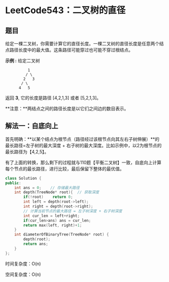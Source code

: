 # LeetCode543：二叉树的直径

## 题目

给定一棵二叉树，你需要计算它的直径长度。一棵二叉树的直径长度是任意两个结点路径长度中的最大值。这条路径可能穿过也可能不穿过根结点。

 

**示例 :**
给定二叉树

```
          1
         / \
        2   3
       / \     
      4   5    
```

返回 **3**, 它的长度是路径 [4,2,1,3] 或者 [5,2,1,3]。



**注意：**两结点之间的路径长度是以它们之间边的数目表示。

## 解法一：自底向上

首先明确：**以某个结点为根节点（路径经过该根节点向其左右子树伸展）**的最长路径=左子树的最大深度 + 右子树的最大深度。比如示例中，以2为根节点的最长路径为【4,2,5】。

有了上面的转换，那么剩下的过程就与110题【平衡二叉树】一致，自底向上计算每个节点的最长路径，进行比较，最后保留下整体的最优值。

```c++
class Solution {
public:
    int ans = 0;    // 存储最大路径
    int depth(TreeNode* root){  // 获取深度
        if(!root)    return 0;
        int left = depth(root->left);
        int right = depth(root->right);
        // 计算当前节点的最大路径 = 左子树深度 + 右子树深度
        int cur_len = left+right;
        if(cur_len>ans) ans = cur_len;
        return max(left, right)+1;
    }
    int diameterOfBinaryTree(TreeNode* root) {
        depth(root);
        return ans;
    }
};
```

时间复杂度：O(n)

空间复杂度：O(n)